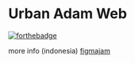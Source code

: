 # Urban Adam Web
[![forthebadge](https://forthebadge.com/images/badges/not-a-bug-a-feature.svg)](https://forthebadge.com)

more info (indonesia) [figmajam](https://www.figma.com/file/KZnbc3QMIojuo3uQXwB7rw/Rancangan-Website-Urban-Adam?node-id=0%3A1)